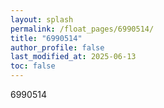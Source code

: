 ```yaml
---
layout: splash
permalink: /float_pages/6990514/
title: "6990514"
author_profile: false
last_modified_at: 2025-06-13
toc: false
---
```

 
6990514
